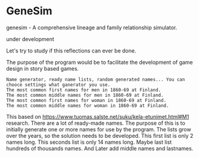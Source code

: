 # GeneSim
genesim - A comprehensive lineage and family relationship simulator.

under development

Let's try to study if this reflections can ever be done.

The purpose of the program would be to facilitate the development of game design in story based games.

    Name generator, ready name lists, random generated names... You can chooce settings what ganerator you use.
    The most common first names for men in 1860-69 at Finland.
    The most common middle names for men in 1860-69 at Finland.
    The most common first names for woman in 1860-69 at Finland.
    The most common middle names for woman in 1860-69 at Finland.

This based on https://www.tuomas.salste.net/suku/kela-etunimet.html#M1 research. There are a lot of ready-made names. The purpose of this is to initially generate one or more names for use by the program. The lists grow over the years, so the solution needs to be developed. This first list is only 2 names long. This seconds list is only 14 names long. Maybe last list hundreds of thousands names. And Later add middle names and lastnames.
